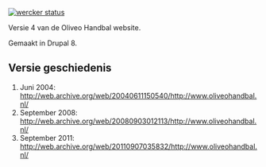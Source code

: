 [![wercker status](https://app.wercker.com/status/485ce2f706f43d38759d003bd0930b05/m "wercker status")](https://app.wercker.com/project/bykey/485ce2f706f43d38759d003bd0930b05)

Versie 4 van de Oliveo Handbal website.

Gemaakt in Drupal 8.

## Versie geschiedenis
1. Juni 2004: http://web.archive.org/web/20040611150540/http://www.oliveohandbal.nl/
2. September 2008: http://web.archive.org/web/20080903012113/http://www.oliveohandbal.nl/
3. September 2011: http://web.archive.org/web/20110907035832/http://www.oliveohandbal.nl/
